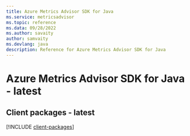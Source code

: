 ```yaml
---
title: Azure Metrics Advisor SDK for Java
ms.service: metricsadvisor
ms.topic: reference
ms.data: 09/28/2022
ms.author: savaity
author: samvaity
ms.devlang: java
description: Reference for Azure Metrics Advisor SDK for Java
---
```

# Azure Metrics Advisor SDK for Java - latest

## Client packages - latest
[!INCLUDE [client-packages](metrics-advisor-client-index.md)]